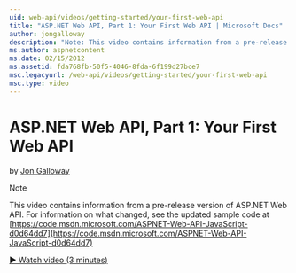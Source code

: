 ```yaml
---
uid: web-api/videos/getting-started/your-first-web-api
title: "ASP.NET Web API, Part 1: Your First Web API | Microsoft Docs"
author: jongalloway
description: "Note: This video contains information from a pre-release version of ASP.NET Web API"
ms.author: aspnetcontent
ms.date: 02/15/2012
ms.assetid: fda768fb-50f5-4046-8fda-6f199d27bce7
msc.legacyurl: /web-api/videos/getting-started/your-first-web-api
msc.type: video
---
```

ASP.NET Web API, Part 1: Your First Web API
====================
by [Jon Galloway](https://github.com/jongalloway)

> [!NOTE]
> This video contains information from a pre-release version of ASP.NET Web API. For information on what changed, see the updated sample code at [https://code.msdn.microsoft.com/ASPNET-Web-API-JavaScript-d0d64dd7](https://code.msdn.microsoft.com/ASPNET-Web-API-JavaScript-d0d64dd7)

[&#9654; Watch video (3 minutes)](https://channel9.msdn.com/Blogs/ASP-NET-Site-Videos/your-first-web-api)
